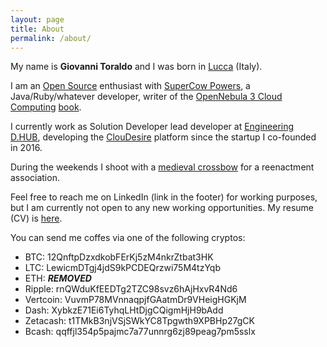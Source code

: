 ```yaml
---
layout: page
title: About
permalink: /about/
---
```

My name is **Giovanni Toraldo** and I was born in [Lucca][lucca] (Italy).

I am an [Open Source][1] enthusiast with [SuperCow Powers][2], a
Java/Ruby/whatever developer, writer of the [OpenNebula 3 Cloud Computing][3]
[book][4].

I currently work as Solution Developer lead developer at [Engineering D.HUB][5],
developing the [ClouDesire](6) platform since the startup I co-founded in 2016.

During the weekends I shoot with a [medieval crossbow][7] for a reenactment association.

Feel free to reach me on LinkedIn (link in the footer) for working purposes, but
I am currently not open to any new working opportunities. My resume (CV) is
[here](/files/giovanni-toraldo-cv.pdf).

You can send me coffes via one of the following cryptos:

* BTC: 12QnftpDzxdkobFErKj5zM4nkrZtbat3HK
* LTC: LewicmDTgj4jdS9kPCDEQrzwi75M4tzYqb
* ETH: ***REMOVED***
* Ripple: rnQWduKfEEDTg2TZC98svz6hAjHxvR4Nd6
* Vertcoin: VuvmP78MVnnaqpjfGAatmDr9VHeigHGKjM
* Dash: XybkzE71Ei6TyhqLHtDjgCQigmHjH9bAdd
* Zetacash: t1TMkB3njVSjSWkYC8Tpgwth9XPBHp27gCK
* Bcash: qqffjl354p5pajmc7a77unnrg6zj89peag7pm5sslx

[lucca]: https://goo.gl/maps/ULH2ab9wLrNGa3M86
[1]: https://github.com/gionn
[2]: http://serverfault.com/users/72778/giovanni-toraldo
[3]: https://www.packtpub.com/virtualization-and-cloud/opennebula-3-cloud-computing
[4]: http://www.amazon.com/OpenNebula-Cloud-Computing-Giovanni-Toraldo/dp/1849517460
[5]: https://eng.it/dhub
[6]: https://www.cloudesire.com
[7]: https://consanpaolino.org/gallery
